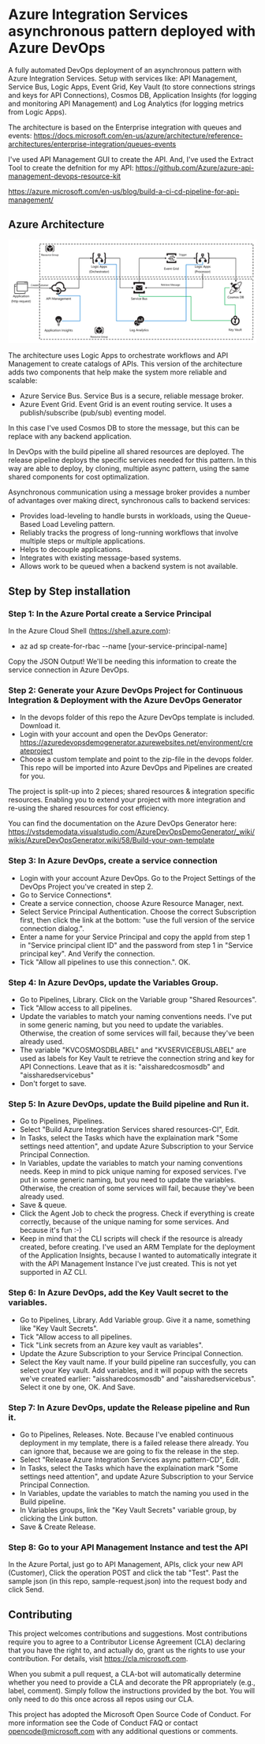 # Azure Integration Services asynchronous pattern deployed with Azure DevOps 
A fully automated DevOps deployment of an asynchronous pattern with Azure Integration Services. Setup with services like: API Management, Service Bus, Logic Apps, Event Grid, Key Vault (to store connections strings and keys for API Connections), Cosmos DB, Application Insights (for logging and monitoring API Management) and Log Analytics (for logging metrics from Logic Apps).

The architecture is based on the Enterprise integration with queues and events:
https://docs.microsoft.com/en-us/azure/architecture/reference-architectures/enterprise-integration/queues-events

I've used API Management GUI to create the API. And, I've used the Extract Tool to create the defnition for my API:
https://github.com/Azure/azure-api-management-devops-resource-kit

https://azure.microsoft.com/en-us/blog/build-a-ci-cd-pipeline-for-api-management/

## Azure Architecture
![ais-sync-pattern](docs/images/arch.png)

The architecture uses Logic Apps to orchestrate workflows and API Management to create catalogs of APIs.
This version of the architecture adds two components that help make the system more reliable and scalable:
- Azure Service Bus. Service Bus is a secure, reliable message broker.
- Azure Event Grid. Event Grid is an event routing service. It uses a publish/subscribe (pub/sub) eventing model.

In this case I've used Cosmos DB to store the message, but this can be replace with any backend application.

In DevOps with the build pipeline all shared resources are deployed. The release pipeline deploys the specific services needed for this pattern. In this way are able to deploy, by cloning, multiple async pattern, using the same shared components for cost optimalization.

Asynchronous communication using a message broker provides a number of advantages over making direct, synchronous calls to backend services:

- Provides load-leveling to handle bursts in workloads, using the Queue-Based Load Leveling pattern.
- Reliably tracks the progress of long-running workflows that involve multiple steps or multiple applications.
- Helps to decouple applications.
- Integrates with existing message-based systems.
- Allows work to be queued when a backend system is not available.

## Step by Step installation

### Step 1: In the Azure Portal create a Service Principal
In the Azure Cloud Shell (https://shell.azure.com): 
- az ad sp create-for-rbac --name [your-service-principal-name]

Copy the JSON Output! We'll be needing this information to create the service connection in Azure DevOps.

### Step 2: Generate your Azure DevOps Project for Continuous Integration & Deployment with the Azure DevOps Generator
- In the devops folder of this repo the Azure DevOps template is included. Download it.
- Login with your account and open the DevOps Generator: https://azuredevopsdemogenerator.azurewebsites.net/environment/createproject
- Choose a custom template and point to the zip-file in the devops folder. This repo will be imported into Azure DevOps and Pipelines are created for you.

The project is split-up into 2 pieces; shared resources & integration specific resources. Enabling you to extend your project with more integration and re-using the shared resources for cost efficiency.

You can find the documentation on the Azure DevOps Generator here: https://vstsdemodata.visualstudio.com/AzureDevOpsDemoGenerator/_wiki/wikis/AzureDevOpsGenerator.wiki/58/Build-your-own-template

### Step 3: In Azure DevOps, create a service connection
- Login with your account Azure DevOps. Go to the Project Settings of the DevOps Project you've created in step 2.
- Go to Service Connections*.
- Create a service connection, choose Azure Resource Manager, next.
- Select Service Principal Authentication. Choose the correct Subscription first, then click the link at the bottom: "use the full version of the service connection dialog.".
- Enter a name for your Service Principal and copy the appId from step 1 in "Service principal client ID" and the password from step 1 in "Service principal key". And Verify the connection.
- Tick "Allow all pipelines to use this connection.". OK.

### Step 4: In Azure DevOps, update the Variables Group.
- Go to Pipelines, Library. Click on the Variable group "Shared Resources".
- Tick "Allow access to all pipelines.
- Update the variables to match your naming conventions needs. I've put in some generic naming, but you need to update the variables. Otherwise, the creation of some services will fail, because they've been already used.
- The variable "KVCOSMOSDBLABEL" and "KVSERVICEBUSLABEL" are used as labels for Key Vault te retrieve the connection string and key for API Connections. Leave that as it is: "aissharedcosmosdb" and "aissharedservicebus"
- Don't forget to save.

### Step 5: In Azure DevOps, update the Build pipeline and Run it.
- Go to Pipelines, Pipelines.
- Select "Build Azure Integration Services shared resources-CI", Edit.
- In Tasks, select the Tasks which have the explaination mark "Some settings need attention", and update Azure Subscription to your Service Principal Connection.
- In Variables, update the variables to match your naming conventions needs. Keep in mind to pick unique naming for exposed services. I've put in some generic naming, but you need to update the variables. Otherwise, the creation of some services will fail, because they've been already used.
- Save & queue.
- Click the Agent Job to check the progress. Check if everything is create correctly, because of the unique naming for some services. And because it's fun :-)
- Keep in mind that the CLI scripts will check if the resource is already created, before creating. I've used an ARM Template for the deployment of the Application Insights, because I wanted to automatically integrate it with the API Management Instance I've just created. This is not yet supported in AZ CLI.

### Step 6: In Azure DevOps, add the Key Vault secret to the variables.
- Go to Pipelines, Library. Add Variable group. Give it a name, something like "Key Vault Secrets".
- Tick "Allow access to all pipelines.
- Tick "Link secrets from an Azure key vault as variables".
- Update the Azure Subscription to your Service Principal Connection.
- Select the Key vault name. If your build pipeline ran succesfully, you can select your Key vault. Add variables, and it will popup with the secrets we've created earlier: "aissharedcosmosdb" and "aissharedservicebus". Select it one by one, OK. And Save.

### Step 7: In Azure DevOps, update the Release pipeline and Run it.
- Go to Pipelines, Releases.
Note. Because I've enabled continuous deployment in my template, there is a failed release there already. You can ignore that, because we are going to fix the release in the step.
- Select "Release Azure Integration Services async pattern-CD", Edit.
- In Tasks, select the Tasks which have the explaination mark "Some settings need attention", and update Azure Subscription to your Service Principal Connection.
- In Variables, update the variables to match the naming you used in the Build pipeline.
- In Variables groups, link the "Key Vault Secrets" variable group, by clicking the Link button.
- Save & Create Release.

### Step 8: Go to your API Management Instance and test the API
In the Azure Portal, just go to API Management, APIs, click your new API (Customer), Click the operation POST and click the tab "Test". Past the sample json (in this repo, sample-request.json) into the request body and click Send.

## Contributing
This project welcomes contributions and suggestions. Most contributions require you to agree to a Contributor License Agreement (CLA) declaring that you have the right to, and actually do, grant us the rights to use your contribution. For details, visit https://cla.microsoft.com.

When you submit a pull request, a CLA-bot will automatically determine whether you need to provide a CLA and decorate the PR appropriately (e.g., label, comment). Simply follow the instructions provided by the bot. You will only need to do this once across all repos using our CLA.

This project has adopted the Microsoft Open Source Code of Conduct. For more information see the Code of Conduct FAQ or contact opencode@microsoft.com with any additional questions or comments.
